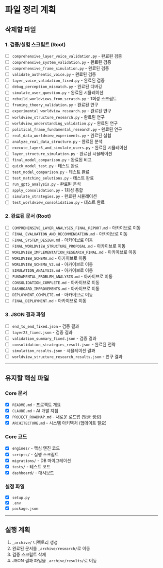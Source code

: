 # 파일 정리 계획

## 삭제할 파일

### 1. 검증/실험 스크립트 (Root)
- [ ] `comprehensive_layer_voice_validation.py` - 완료된 검증
- [ ] `comprehensive_system_validation.py` - 완료된 검증
- [ ] `comprehensive_frame_simulation.py` - 완료된 검증
- [ ] `validate_authentic_voice.py` - 완료된 검증
- [ ] `layer_voice_validation_fixed.py` - 완료된 검증
- [ ] `debug_perception_mismatch.py` - 완료된 디버깅
- [ ] `simulate_user_question.py` - 완료된 시뮬레이션
- [ ] `rebuild_worldviews_from_scratch.py` - 1회성 스크립트
- [ ] `framing_theory_validation.py` - 완료된 연구
- [ ] `experimental_worldview_research.py` - 완료된 연구
- [ ] `worldview_structure_research.py` - 완료된 연구
- [ ] `worldview_understanding_validation.py` - 완료된 연구
- [ ] `political_frame_fundamental_research.py` - 완료된 연구
- [ ] `real_data_worldview_experiments.py` - 완료된 실험
- [ ] `analyze_real_data_structure.py` - 완료된 분석
- [ ] `execute_layer3_and_simulate_users.py` - 완료된 시뮬레이션
- [ ] `layer_structure_simulation.py` - 완료된 시뮬레이션
- [ ] `final_model_comparison.py` - 완료된 비교
- [ ] `quick_model_test.py` - 테스트 완료
- [ ] `test_model_comparison.py` - 테스트 완료
- [ ] `test_matching_solutions.py` - 테스트 완료
- [ ] `run_gpt5_analysis.py` - 완료된 분석
- [ ] `apply_consolidation.py` - 1회성 통합
- [ ] `simulate_strategies.py` - 완료된 시뮬레이션
- [ ] `test_worldview_consolidation.py` - 테스트 완료

### 2. 완료된 문서 (Root)
- [ ] `COMPREHENSIVE_LAYER_ANALYSIS_FINAL_REPORT.md` - 아카이브로 이동
- [ ] `FINAL_EVALUATION_AND_RECOMMENDATION.md` - 아카이브로 이동
- [ ] `FINAL_SYSTEM_DESIGN.md` - 아카이브로 이동
- [ ] `FINAL_WORLDVIEW_STRUCTURE_PROPOSAL.md` - 아카이브로 이동
- [ ] `WORLDVIEW_IMPLEMENTATION_RESEARCH_FINAL.md` - 아카이브로 이동
- [ ] `WORLDVIEW_SCHEMA.md` - 아카이브로 이동
- [ ] `WORLDVIEW_SCHEMA_V2.md` - 아카이브로 이동
- [ ] `SIMULATION_ANALYSIS.md` - 아카이브로 이동
- [ ] `FUNDAMENTAL_PROBLEM_ANALYSIS.md` - 아카이브로 이동
- [ ] `CONSOLIDATION_COMPLETE.md` - 아카이브로 이동
- [ ] `DASHBOARD_IMPROVEMENTS.md` - 아카이브로 이동
- [ ] `DEPLOYMENT_COMPLETE.md` - 아카이브로 이동
- [ ] `FINAL_DEPLOYMENT.md` - 아카이브로 이동

### 3. JSON 결과 파일
- [ ] `end_to_end_fixed.json` - 검증 결과
- [ ] `layer23_fixed.json` - 검증 결과
- [ ] `validation_summary_fixed.json` - 검증 결과
- [ ] `consolidation_strategies_result.json` - 완료된 전략
- [ ] `simulation_results.json` - 시뮬레이션 결과
- [ ] `worldview_structure_research_results.json` - 연구 결과

---

## 유지할 핵심 파일

### Core 문서
- [x] `README.md` - 프로젝트 개요
- [x] `CLAUDE.md` - AI 개발 지침
- [x] `PROJECT_ROADMAP.md` - 새로운 로드맵 (방금 생성)
- [x] `ARCHITECTURE.md` - 시스템 아키텍처 (업데이트 필요)

### Core 코드
- [x] `engines/` - 핵심 엔진 코드
- [x] `scripts/` - 실행 스크립트
- [x] `migrations/` - DB 마이그레이션
- [x] `tests/` - 테스트 코드
- [x] `dashboard/` - 대시보드

### 설정 파일
- [x] `setup.py`
- [x] `.env`
- [x] `package.json`

---

## 실행 계획

1. `_archive/` 디렉토리 생성
2. 완료된 문서를 `_archive/research/`로 이동
3. 검증 스크립트 삭제
4. JSON 결과 파일을 `_archive/results/`로 이동
